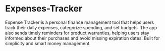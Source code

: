 # Expenses-Tracker
Expense Tracker is a personal finance management tool that helps users track their daily expenses, categorize spending, and set budgets. The app also sends timely reminders for product warranties, helping users stay informed about their purchases and avoid missing expiration dates. Built for simplicity and smart money management.
